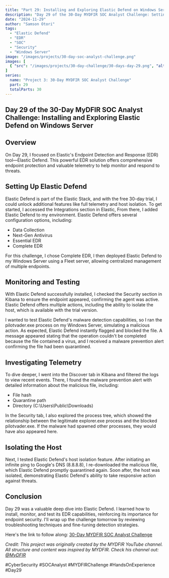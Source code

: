 ```yaml
---
title: "Part 29: Installing and Exploring Elastic Defend on Windows Server"
description: "Day 29 of the 30-Day MYDFIR SOC Analyst Challenge: Setting up and testing Elastic Defend EDR solution for comprehensive endpoint protection."
date: "2024-11-29"
author: "Samson Otori"
tags:
  - "Elastic Defend"
  - "EDR"
  - "SOC"
  - "Security"
  - "Windows Server"
image: "/images/projects/30-day-soc-analyst-challenge.png"
images: [
  { "src": "/images/projects/30-day-challenge/30-days-day-29.png", "alt": "30 Days MYDFIR SOC Analyst Challenge Day 29" }
]
series:
  name: "Project 3: 30-Day MYDFIR SOC Analyst Challenge"
  part: 29
  totalParts: 30
---
```


## Day 29 of the 30-Day MyDFIR SOC Analyst Challenge: Installing and Exploring Elastic Defend on Windows Server

## Overview

On Day 29, I focused on Elastic's Endpoint Detection and Response (EDR) tool—Elastic Defend. This powerful EDR solution offers comprehensive endpoint protection and valuable telemetry to help monitor and respond to threats.

## Setting Up Elastic Defend

Elastic Defend is part of the Elastic Stack, and with the free 30-day trial, I could unlock additional features like full telemetry and host isolation. To get started, I accessed the Integrations section in Elastic, From there, I added Elastic Defend to my environment. Elastic Defend offers several configuration options, including:
- Data Collection
- Next-Gen Antivirus
- Essential EDR
- Complete EDR

For this challenge, I chose Complete EDR, I then deployed Elastic Defend to my Windows Server using a Fleet server, allowing centralized management of multiple endpoints.

## Monitoring and Testing

With Elastic Defend successfully installed, I checked the Security section in Kibana to ensure the endpoint appeared, confirming the agent was active. Elastic Defend offers multiple actions, including the ability to isolate the host, which is available with the trial version.

I wanted to test Elastic Defend's malware detection capabilities, so I ran the pilotvader.exe process on my Windows Server, simulating a malicious action. As expected, Elastic Defend instantly flagged and blocked the file. A message appeared stating that the operation couldn't be completed because the file contained a virus, and I received a malware prevention alert confirming the file had been quarantined.

## Investigating Telemetry

To dive deeper, I went into the Discover tab in Kibana and filtered the logs to view recent events. There, I found the malware prevention alert with detailed information about the malicious file, including:
- File hash
- Quarantine path
- Directory (C:\Users\Public\Downloads)

In the Security tab, I also explored the process tree, which showed the relationship between the legitimate explorer.exe process and the blocked pilotvader.exe. If the malware had spawned other processes, they would have also appeared here.

## Isolating the Host

Next, I tested Elastic Defend's host isolation feature. After initiating an infinite ping to Google's DNS (8.8.8.8), I re-downloaded the malicious file, which Elastic Defend promptly quarantined again. Soon after, the host was isolated, demonstrating Elastic Defend's ability to take responsive action against threats.

## Conclusion

Day 29 was a valuable deep dive into Elastic Defend. I learned how to install, monitor, and test its EDR capabilities, reinforcing its importance for endpoint security. I'll wrap up the challenge tomorrow by reviewing troubleshooting techniques and fine-tuning detection strategies.

Here's the link to follow along: [30-Day MYDFIR SOC Analyst Challenge](https://www.youtube.com/watch?v=Ec-Ab8TbJKs&list=PLG6KGSNK4PuBWmX9NykU0wnWamjxdKhDJ&index=56)

*Credit: This project was originally created by the MYDFIR YouTube channel. All structure and content was inspired by MYDFIR. Check his channel out: [@MyDFIR](https://www.youtube.com/@MyDFIR)*

#CyberSecurity #SOCAnalyst #MYDFIRChallenge #HandsOnExperience #Day29 